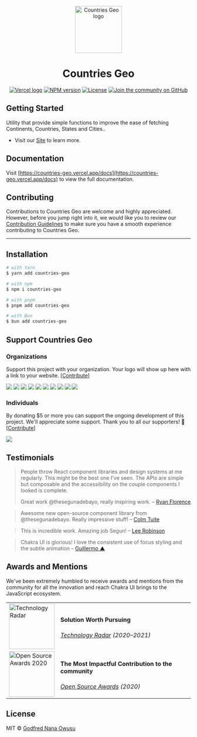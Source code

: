 <div align="center">
  <a href="https://countries-geo.vercel.app">
    <picture>
      <source media="(prefers-color-scheme: dark)" srcset="https://github.com/godfrednanaowusu/countries-geo/blob/main/www/public/logo.png">
      <img alt="Countries Geo logo" src="https://github.com/godfrednanaowusu/countries-geo/blob/main/www/public/logo.png" height="128">
    </picture>
  </a>
  <h1>Countries Geo</h1>

<a href="https://vercel.com"><img alt="Vercel logo" src="https://img.shields.io/badge/MADE%20BY%20Vercel-000000.svg?style=for-the-badge&logo=Vercel&labelColor=000"></a>
<a href="https://www.npmjs.com/package/next"><img alt="NPM version" src="https://img.shields.io/npm/v/next.svg?style=for-the-badge&labelColor=000000"></a>
<a href="https://github.com/vercel/next.js/blob/canary/license.md"><img alt="License" src="https://img.shields.io/npm/l/next.svg?style=for-the-badge&labelColor=000000"></a>
<a href="https://github.com/vercel/next.js/discussions"><img alt="Join the community on GitHub" src="https://img.shields.io/badge/Join%20the%20community-blueviolet.svg?style=for-the-badge&logo=Countries Geo&labelColor=000000&logoWidth=20"></a>

</div>

## Getting Started

Utility that provide simple functions to improve the ease of fetching Continents, Countries, States and Cities..

- Visit our [Site](https://countries-geo.vercel.app) to learn more.

## Documentation

Visit [https://countries-geo.vercel.app/docs](https://countries-geo.vercel.app/docs) to view the full documentation.

## Contributing

Contributions to Countries Geo are welcome and highly appreciated. However, before you jump right into it, we would like you to review our [Contribution Guidelines](/contributing.md) to make sure you have a smooth experience contributing to Countries Geo.

---

## Installation
```sh filename="shell" copy
# with Yarn
$ yarn add countries-geo

# with npm
$ npm i countries-geo

# with pnpm
$ pnpm add countries-geo

# with Bun
$ bun add countries-geo
````

## Support Countries Geo

### Organizations

Support this project with your organization. Your logo will show up here with a
link to your website.
[[Contribute](https://opencollective.com/countries-geo/contribute)]

<a href="https://opencollective.com/countries-geo/organization/0/website"><img src="https://opencollective.com/countries-geo/organization/0/avatar.svg?avatarHeight=130" /></a>
<a href="https://opencollective.com/countries-geo/organization/1/website"><img src="https://opencollective.com/countries-geo/organization/1/avatar.svg?avatarHeight=130" /></a>
<a href="https://opencollective.com/countries-geo/organization/2/website"><img src="https://opencollective.com/countries-geo/organization/2/avatar.svg?avatarHeight=130" /></a>
<a href="https://opencollective.com/countries-geo/organization/3/website"><img src="https://opencollective.com/countries-geo/organization/3/avatar.svg?avatarHeight=130" /></a>
<a href="https://opencollective.com/countries-geo/organization/4/website"><img src="https://opencollective.com/countries-geo/organization/4/avatar.svg?avatarHeight=130" /></a>
<a href="https://opencollective.com/countries-geo/organization/5/website"><img src="https://opencollective.com/countries-geo/organization/5/avatar.svg?avatarHeight=130" /></a>
<a href="https://opencollective.com/countries-geo/organization/6/website"><img src="https://opencollective.com/countries-geo/organization/6/avatar.svg?avatarHeight=130" /></a>
<a href="https://opencollective.com/countries-geo/organization/7/website"><img src="https://opencollective.com/countries-geo/organization/7/avatar.svg?avatarHeight=130" /></a>
<a href="https://opencollective.com/countries-geo/organization/8/website"><img src="https://opencollective.com/countries-geo/organization/8/avatar.svg?avatarHeight=130" /></a>
<a href="https://opencollective.com/countries-geo/organization/9/website"><img src="https://opencollective.com/countries-geo/organization/9/avatar.svg?avatarHeight=130" /></a>

### Individuals

By donating \$5 or more you can support the ongoing development of this project.
We'll appreciate some support. Thank you to all our supporters! 🙏
[[Contribute](https://opencollective.com/countries-geo/contribute)]

<a href="https://opencollective.com/countries-geo"><img src="https://opencollective.com/countries-geo/individuals.svg?width=890" /></a>

## Testimonials

> People throw React component libraries and design systems at me regularly.
> This might be the best one I've seen. The APIs are simple but composable and
> the accessibility on the couple components I looked is complete.
>
> Great work @thesegunadebayo, really inspiring work. –
> [Ryan Florence](https://twitter.com/ryanflorence)

> Awesome new open-source component library from @thesegunadebayo. Really
> impressive stuff! –
> [Colm Tuite](https://twitter.com/colmtuite/status/1169622886052782081)

> This is incredible work. Amazing job Segun! –
> [Lee Robinson](https://twitter.com/leeerob/status/1169330130361159682)

> Chakra UI is glorious! I love the consistent use of focus styling and the
> subtle animation –
> [Guillermo ▲](https://twitter.com/rauchg/status/1169632334389248000)

## Awards and Mentions

We've been extremely humbled to receive awards and mentions from the community
for all the innovation and reach Chakra UI brings to the JavaScript ecosystem.

<table>
  <tr valign="middle">
    <td width="124">
      <img src="https://raw.githubusercontent.com/countries-geo/countries-geo/main/media/tech-radar.png" width="124" alt="Technology Radar" />
    </td>
    <td>
      <h4>Solution Worth Pursuing</h4>
      <p><em><a href="https://www.thoughtworks.com/radar/languages-and-frameworks/countries-geo">Technology Radar</a> (2020–2021)</em></p>
    </td>
  </tr>
  <tr>
    <td width="124">
      <img src="https://raw.githubusercontent.com/countries-geo/countries-geo/main/media/os-awards.png" width="124" alt="Open Source Awards 2020" />
    </td>
    <td>
      <h4>The Most Impactful Contribution to the community</h4>
      <p><em><a href="https://osawards.com/react/2020">Open Source Awards</a> (2020)</em></p>
    </td>
  </tr>
</table>

## License

MIT © [Godfred Nana Owusu](https://github.com/godfrednanaowusu)
